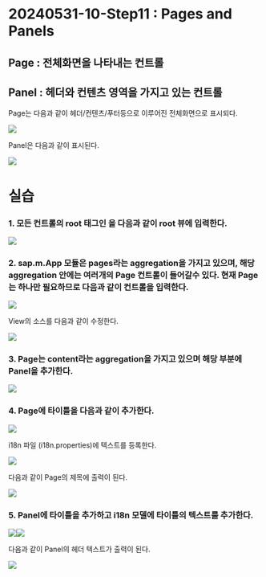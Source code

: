 # 20240531-10-Step11 : Pages and Panels

  

## **Page** : 전체화면을 나타내는 컨트롤

## **Panel** : 헤더와 컨텐츠 영역을 가지고 있는 컨트롤

  

Page는 다음과 같이 헤더/컨텐츠/푸터등으로 이루어진 전체화면으로 표시되다.

![](https://www.evernote.com/shard/s610/sh/1e53fa5e-aac8-ac73-dba2-8982b70e1a9f/aNn3ru10ravUDVlKNqj4uAtqZvXGW01hOhjZwJdoUK6YSMCyHcByJBxZnQ/res/8e73547a-83bb-a0a8-3341-0cbe7097a5c9)  

  

Panel은 다음과 같이 표시된다.

![](https://www.evernote.com/shard/s610/sh/1e53fa5e-aac8-ac73-dba2-8982b70e1a9f/aNn3ru10ravUDVlKNqj4uAtqZvXGW01hOhjZwJdoUK6YSMCyHcByJBxZnQ/res/376d500a-e20a-9e45-aa67-434b2d340644)  

  

# 실습

### 1\. 모든 컨트롤의 root 태그인 <App>을 다음과 같이 root 뷰에 입력한다.

  

![](https://www.evernote.com/shard/s610/sh/1e53fa5e-aac8-ac73-dba2-8982b70e1a9f/aNn3ru10ravUDVlKNqj4uAtqZvXGW01hOhjZwJdoUK6YSMCyHcByJBxZnQ/res/f57cd41e-a185-ae11-2320-b1e4e36ce195)  

  

### 2\. sap.m.App 모듈은 pages라는 aggregation을 가지고 있으며, 해당 aggregation 안에는 여러개의 Page 컨트롤이 들어갈수 있다. 현재 Page는 하나만 필요하므로 다음과 같이 <Page>컨트롤을 입력한다.

  

![](https://www.evernote.com/shard/s610/sh/1e53fa5e-aac8-ac73-dba2-8982b70e1a9f/aNn3ru10ravUDVlKNqj4uAtqZvXGW01hOhjZwJdoUK6YSMCyHcByJBxZnQ/res/7f8839ff-589d-2a76-9854-6443178db160)  

  

View의 소스를 다음과 같이 수정한다.

  

![](https://www.evernote.com/shard/s610/sh/1e53fa5e-aac8-ac73-dba2-8982b70e1a9f/aNn3ru10ravUDVlKNqj4uAtqZvXGW01hOhjZwJdoUK6YSMCyHcByJBxZnQ/res/e756dff4-a362-d2d8-274c-621efabf42db)  

  

### 3\. Page는 content라는 aggregation을 가지고 있으며 해당 부분에 Panel을 추가한다.

  

![](https://www.evernote.com/shard/s610/sh/1e53fa5e-aac8-ac73-dba2-8982b70e1a9f/aNn3ru10ravUDVlKNqj4uAtqZvXGW01hOhjZwJdoUK6YSMCyHcByJBxZnQ/res/48659282-5907-02ef-2ff5-add07daaeb02)  

  

### 4\. Page에 타이틀을 다음과 같이 추가한다.

  

![](https://www.evernote.com/shard/s610/sh/1e53fa5e-aac8-ac73-dba2-8982b70e1a9f/aNn3ru10ravUDVlKNqj4uAtqZvXGW01hOhjZwJdoUK6YSMCyHcByJBxZnQ/res/dbcee851-c912-b234-61a1-7fff807c7b09)  

  

i18n 파일 (i18n.properties)에 텍스트를 등록한다.

  

![](https://www.evernote.com/shard/s610/sh/1e53fa5e-aac8-ac73-dba2-8982b70e1a9f/aNn3ru10ravUDVlKNqj4uAtqZvXGW01hOhjZwJdoUK6YSMCyHcByJBxZnQ/res/05373aad-559a-91fd-c62e-91391bea775c)  

  

다음과 같이 Page의 제목에 출력이 된다.

  

![](https://www.evernote.com/shard/s610/sh/1e53fa5e-aac8-ac73-dba2-8982b70e1a9f/aNn3ru10ravUDVlKNqj4uAtqZvXGW01hOhjZwJdoUK6YSMCyHcByJBxZnQ/res/3538d85c-7808-5884-9466-c60ea4c14ca0)  

  

### 5\. Panel에 타이틀을 추가하고 i18n 모델에 타이틀의 텍스트를 추가한다.

  

![](https://www.evernote.com/shard/s610/sh/1e53fa5e-aac8-ac73-dba2-8982b70e1a9f/aNn3ru10ravUDVlKNqj4uAtqZvXGW01hOhjZwJdoUK6YSMCyHcByJBxZnQ/res/22412e66-a195-3396-9e05-afce7a28a7c1)![](https://www.evernote.com/shard/s610/sh/1e53fa5e-aac8-ac73-dba2-8982b70e1a9f/aNn3ru10ravUDVlKNqj4uAtqZvXGW01hOhjZwJdoUK6YSMCyHcByJBxZnQ/res/0dd5b0eb-b55d-98e8-3011-5cd9c50065c9)  

  

다음과 같이 Panel의 헤더 텍스트가 출력이 된다.

  

![](https://www.evernote.com/shard/s610/sh/1e53fa5e-aac8-ac73-dba2-8982b70e1a9f/aNn3ru10ravUDVlKNqj4uAtqZvXGW01hOhjZwJdoUK6YSMCyHcByJBxZnQ/res/69475a77-11c1-d452-ca58-b1b8ba67dbee)